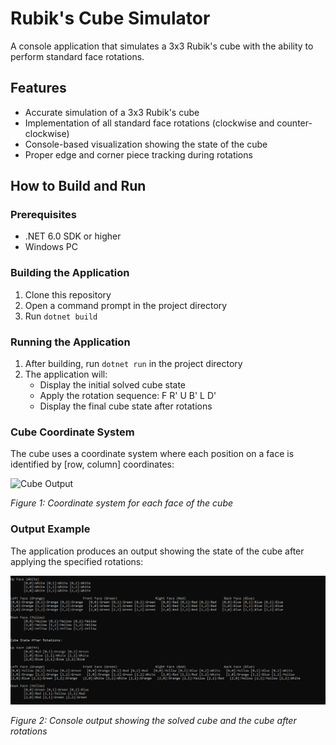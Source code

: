 # Rubik's Cube Simulator

A console application that simulates a 3x3 Rubik's cube with the ability to perform standard face rotations.



## Features

- Accurate simulation of a 3x3 Rubik's cube
- Implementation of all standard face rotations (clockwise and counter-clockwise)
- Console-based visualization showing the state of the cube
- Proper edge and corner piece tracking during rotations
  
## How to Build and Run

### Prerequisites
- .NET 6.0 SDK or higher
- Windows PC

### Building the Application
1. Clone this repository
2. Open a command prompt in the project directory
3. Run `dotnet build`

### Running the Application
1. After building, run `dotnet run` in the project directory
2. The application will:
   - Display the initial solved cube state
   - Apply the rotation sequence: F R' U B' L D'
   - Display the final cube state after rotations
  ### Cube Coordinate System

The cube uses a coordinate system where each position on a face is identified by [row, column] coordinates:

![Cube Output](https://github.com/username/RubiksCubeSimulation/blob/main/cube_output.png)

*Figure 1: Coordinate system for each face of the cube*

### Output Example

The application produces an output showing the state of the cube after applying the specified rotations:

![Cube Output](cube_output.png)

*Figure 2: Console output showing the solved cube and the cube after rotations*
